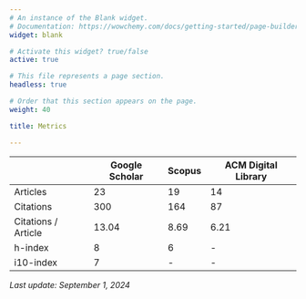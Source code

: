 ```yaml
---
# An instance of the Blank widget.
# Documentation: https://wowchemy.com/docs/getting-started/page-builder/
widget: blank

# Activate this widget? true/false
active: true

# This file represents a page section.
headless: true

# Order that this section appears on the page.
weight: 40

title: Metrics

---
```


|                     | Google Scholar | Scopus | ACM Digital Library |
|---------------------|----------------|--------|---------------------|
| Articles            | 23             | 19	    | 14                  |
| Citations           | 300            | 164    | 87                  |
| Citations / Article | 13.04          | 8.69   | 6.21                |
| h-index             | 8              | 6      | -                   |
| i10-index           | 7              | -      | -                   |

*Last update: September 1, 2024*